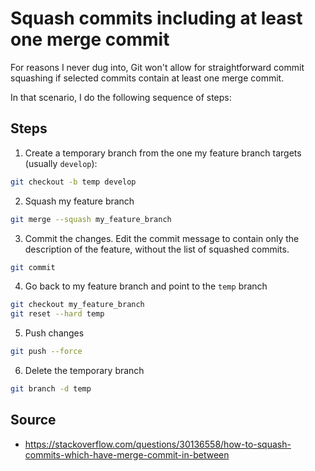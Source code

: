 # Squash commits including at least one merge commit

For reasons I never dug into, Git won't allow for straightforward commit squashing if selected commits contain at least one merge commit.

In that scenario, I do the following sequence of steps:

## Steps

1. Create a temporary branch from the one my feature branch targets (usually `develop`):

```bash
git checkout -b temp develop
```

2. Squash my feature branch

```bash
git merge --squash my_feature_branch
```

3. Commit the changes. Edit the commit message to contain only the description of the feature, without the list of squashed commits.

```bash
git commit
```

4. Go back to my feature branch and point to the `temp` branch

```bash
git checkout my_feature_branch
git reset --hard temp
```

5. Push changes

 ```bash
 git push --force
 ```

6. Delete the temporary branch

```bash
git branch -d temp
```

## Source

- https://stackoverflow.com/questions/30136558/how-to-squash-commits-which-have-merge-commit-in-between
